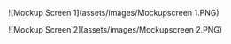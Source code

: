 ![Mockup Screen 1](assets/images/Mockupscreen 1.PNG)

![Mockup Screen 2](assets/images/Mockupscreen 2.PNG)
